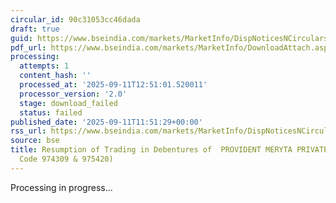 ```yaml
---
circular_id: 90c31053cc46dada
draft: true
guid: https://www.bseindia.com/markets/MarketInfo/DispNoticesNCirculars.aspx?Noticeid={80F6DD30-01D0-4893-984D-F68AEFCC5977}&noticeno=20250911-41&dt=09/11/2025&icount=41&totcount=72&flag=0
pdf_url: https://www.bseindia.com/markets/MarketInfo/DownloadAttach.aspx?id=20250911-41&attachedId=
processing:
  attempts: 1
  content_hash: ''
  processed_at: '2025-09-11T12:51:01.520011'
  processor_version: '2.0'
  stage: download_failed
  status: failed
published_date: '2025-09-11T11:51:29+00:00'
rss_url: https://www.bseindia.com/markets/MarketInfo/DispNoticesNCirculars.aspx?Noticeid={80F6DD30-01D0-4893-984D-F68AEFCC5977}&noticeno=20250911-41&dt=09/11/2025&icount=41&totcount=72&flag=0
source: bse
title: Resumption of Trading in Debentures of  PROVIDENT MERYTA PRIVATE LIMITED (Scrip
  Code 974309 & 975420)
---
```


Processing in progress...